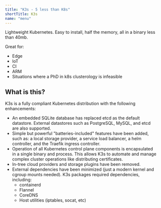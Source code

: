 ```yaml
---
title: "K3s - 5 less than K8s"
shortTitle: K3s
name: "menu"
---
```


Lightweight Kubernetes.  Easy to install, half the memory, all in a binary less than 40mb.

Great for:

* Edge
* IoT
* CI
* ARM
* Situations where a PhD in k8s clusterology is infeasible

What is this?
---

K3s is a fully compliant Kubernetes distribution with the following enhancements:

* An embedded SQLite database has replaced etcd as the default datastore. External datastores such as PostgreSQL, MySQL, and etcd are also supported.
* Simple but powerful "batteries-included" features have been added, such as: a local storage provider, a service load balancer, a helm controller, and the Traefik ingress controller.
* Operation of all Kubernetes control plane components is encapsulated in a single binary and process. This allows K3s to automate and manage complex cluster operations like distributing certificates.
* In-tree cloud providers and storage plugins have been removed.
* External dependencies have been minimized (just a modern kernel and cgroup mounts needed). K3s packages required dependencies, including:
    * containerd
    * Flannel
    * CoreDNS
    * Host utilities (iptables, socat, etc)
